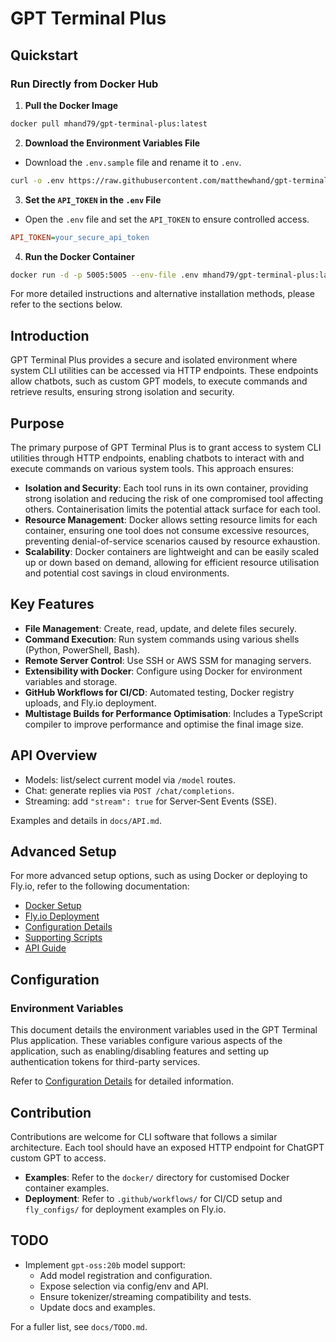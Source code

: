 # GPT Terminal Plus

## Quickstart

### Run Directly from Docker Hub

1. **Pull the Docker Image**
 ```sh
 docker pull mhand79/gpt-terminal-plus:latest
 ```

2. **Download the Environment Variables File**
 - Download the `.env.sample` file and rename it to `.env`.
 ```sh
 curl -o .env https://raw.githubusercontent.com/matthewhand/gpt-terminal-plus/main/.env.sample
 ```

3. **Set the `API_TOKEN` in the `.env` File**
 - Open the `.env` file and set the `API_TOKEN` to ensure controlled access.
 ```ini
 API_TOKEN=your_secure_api_token
 ```

4. **Run the Docker Container**
 ```sh
 docker run -d -p 5005:5005 --env-file .env mhand79/gpt-terminal-plus:latest
 ```

For more detailed instructions and alternative installation methods, please refer to the sections below.


## Introduction

GPT Terminal Plus provides a secure and isolated environment where system CLI utilities can be accessed via HTTP endpoints. These endpoints allow chatbots, such as custom GPT models, to execute commands and retrieve results, ensuring strong isolation and security.

## Purpose

The primary purpose of GPT Terminal Plus is to grant access to system CLI utilities through HTTP endpoints, enabling chatbots to interact with and execute commands on various system tools. This approach ensures:
- **Isolation and Security**: Each tool runs in its own container, providing strong isolation and reducing the risk of one compromised tool affecting others. Containerisation limits the potential attack surface for each tool.
- **Resource Management**: Docker allows setting resource limits for each container, ensuring one tool does not consume excessive resources, preventing denial-of-service scenarios caused by resource exhaustion.
- **Scalability**: Docker containers are lightweight and can be easily scaled up or down based on demand, allowing for efficient resource utilisation and potential cost savings in cloud environments.

## Key Features
- **File Management**: Create, read, update, and delete files securely.
- **Command Execution**: Run system commands using various shells (Python, PowerShell, Bash).
- **Remote Server Control**: Use SSH or AWS SSM for managing servers.
- **Extensibility with Docker**: Configure using Docker for environment variables and storage.
- **GitHub Workflows for CI/CD**: Automated testing, Docker registry uploads, and Fly.io deployment.
- **Multistage Builds for Performance Optimisation**: Includes a TypeScript compiler to improve performance and optimise the final image size.

## API Overview

- Models: list/select current model via `/model` routes.
- Chat: generate replies via `POST /chat/completions`.
- Streaming: add `"stream": true` for Server‑Sent Events (SSE).

Examples and details in `docs/API.md`.

## Advanced Setup

For more advanced setup options, such as using Docker or deploying to Fly.io, refer to the following documentation:

- [Docker Setup](docs/DOCKER_SETUP.md)
- [Fly.io Deployment](docs/FLY_IO_DEPLOYMENT.md)
- [Configuration Details](docs/CONFIGURATION.md)
- [Supporting Scripts](docs/SUPPORTING_SCRIPTS.md)
 - [API Guide](docs/API.md)

## Configuration

### Environment Variables

This document details the environment variables used in the GPT Terminal Plus application. These variables configure various aspects of the application, such as enabling/disabling features and setting up authentication tokens for third-party services.

Refer to [Configuration Details](docs/CONFIGURATION.md) for detailed information.

## Contribution

Contributions are welcome for CLI software that follows a similar architecture. Each tool should have an exposed HTTP endpoint for ChatGPT custom GPT to access.

- **Examples**: Refer to the `docker/` directory for customised Docker container examples.
- **Deployment**: Refer to `.github/workflows/` for CI/CD setup and `fly_configs/` for deployment examples on Fly.io.

## TODO

- Implement `gpt-oss:20b` model support:
  - Add model registration and configuration.
  - Expose selection via config/env and API.
  - Ensure tokenizer/streaming compatibility and tests.
  - Update docs and examples.

For a fuller list, see `docs/TODO.md`.
